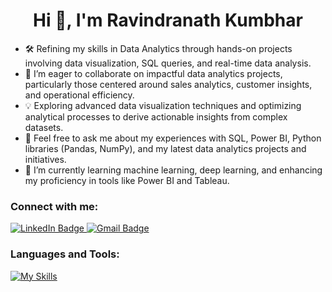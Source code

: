  <h1 align="center">Hi 👋, I'm Ravindranath Kumbhar </h1>

- 🛠️ Refining my skills in Data Analytics through hands-on projects involving data visualization, SQL queries, and real-time data analysis.
- 🤝 I’m eager to collaborate on impactful data analytics projects, particularly those centered around sales analytics, customer insights, and operational efficiency.
- 💡 Exploring advanced data visualization techniques and optimizing analytical processes to derive actionable insights from complex datasets.
- 💬 Feel free to ask me about my experiences with SQL, Power BI, Python libraries (Pandas, NumPy), and my latest data analytics projects and initiatives.
- 🌱 I’m currently learning machine learning, deep learning, and enhancing my proficiency in tools like Power BI and Tableau.
  

### Connect with me:
<div id="badges">
  <a href="https://www.linkedin.com/in/ravi-r-kumbhar/">
    <img src="https://img.shields.io/badge/LinkedIn-blue?style=for-the-badge&logo=LinkedIn&logoColor=white" alt="LinkedIn Badge"/>
  </a>
  <a href="mailto:ravindranathkumbhar5281@gmail.com">
    <img src="https://img.shields.io/badge/Gmail-red?style=for-the-badge&logo=gmail&logoColor=white" alt="Gmail Badge"/>
  </a>
</div>


### Languages and Tools:
[![My Skills](https://skillicons.dev/icons?i=python,excel,powerbi,tableau,pandas,numpy,sql,django,vscode)](https://skillicons.dev)




<br>


